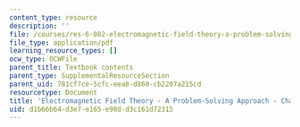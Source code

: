 ```yaml
---
content_type: resource
description: ''
file: /courses/res-6-002-electromagnetic-field-theory-a-problem-solving-approach-spring-2008/d1b66b64d3e7e165e98dd3c161d72315_MITRES_6_002S08_chp07_pset.pdf
file_type: application/pdf
learning_resource_types: []
ocw_type: OCWFile
parent_title: Textbook contents
parent_type: SupplementalResourceSection
parent_uid: 781cf7ce-5cfc-eea8-d860-cb2207a215cd
resourcetype: Document
title: 'Electromagnetic Field Theory - A Problem-Solving Approach - Chapter 7: Problems'
uid: d1b66b64-d3e7-e165-e98d-d3c161d72315
---
```

